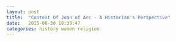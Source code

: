 ```yaml
---
layout: post
title:  "Context Of Joan of Arc - A Historian's Perspective"
date:   2015-06-30 18:39:47
categories: history women religion
---
```


[jezebel article]:     http://pictorial.jezebel.com/author-helen-castor-talks-putting-joan-of-arc-back-into-1714892216 
